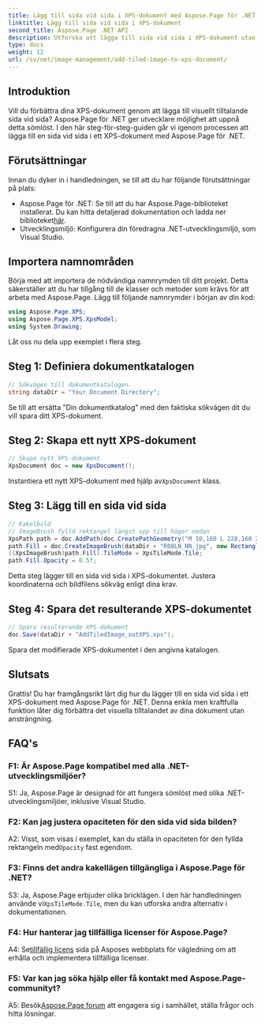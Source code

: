 ```yaml
---
title: Lägg till sida vid sida i XPS-dokument med Aspose.Page för .NET
linktitle: Lägg till sida vid sida i XPS-dokument
second_title: Aspose.Page .NET API
description: Utforska att lägga till sida vid sida i XPS-dokument utan ansträngning med Aspose.Page för .NET. Förbättra visuella tilltal och skapa fantastiska dokument.
type: docs
weight: 12
url: /sv/net/image-management/add-tiled-image-to-xps-document/
---
```

## Introduktion

Vill du förbättra dina XPS-dokument genom att lägga till visuellt tilltalande sida vid sida? Aspose.Page för .NET ger utvecklare möjlighet att uppnå detta sömlöst. I den här steg-för-steg-guiden går vi igenom processen att lägga till en sida vid sida i ett XPS-dokument med Aspose.Page för .NET.

## Förutsättningar

Innan du dyker in i handledningen, se till att du har följande förutsättningar på plats:

-  Aspose.Page för .NET: Se till att du har Aspose.Page-biblioteket installerat. Du kan hitta detaljerad dokumentation och ladda ner biblioteket[här](https://reference.aspose.com/page/net/).
- Utvecklingsmiljö: Konfigurera din föredragna .NET-utvecklingsmiljö, som Visual Studio.

## Importera namnområden

Börja med att importera de nödvändiga namnrymden till ditt projekt. Detta säkerställer att du har tillgång till de klasser och metoder som krävs för att arbeta med Aspose.Page. Lägg till följande namnrymder i början av din kod:

```csharp
using Aspose.Page.XPS;
using Aspose.Page.XPS.XpsModel;
using System.Drawing;
```

Låt oss nu dela upp exemplet i flera steg.

## Steg 1: Definiera dokumentkatalogen

```csharp
// Sökvägen till dokumentkatalogen.
string dataDir = "Your Document Directory";
```

Se till att ersätta "Din dokumentkatalog" med den faktiska sökvägen dit du vill spara ditt XPS-dokument.

## Steg 2: Skapa ett nytt XPS-dokument

```csharp
// Skapa nytt XPS-dokument
XpsDocument doc = new XpsDocument();
```

 Instantiera ett nytt XPS-dokument med hjälp av`XpsDocument` klass.

## Steg 3: Lägg till en sida vid sida

```csharp
// Kakelbild
// ImageBrush fylld rektangel längst upp till höger nedan
XpsPath path = doc.AddPath(doc.CreatePathGeometry("M 10,160 L 228,160 228,305 10,305"));
path.Fill = doc.CreateImageBrush(dataDir + "R08LN_NN.jpg", new RectangleF(0f, 0f, 128f, 96f), new RectangleF(0f, 0f, 64f, 48f));
((XpsImageBrush)path.Fill).TileMode = XpsTileMode.Tile;
path.Fill.Opacity = 0.5f;
```

Detta steg lägger till en sida vid sida i XPS-dokumentet. Justera koordinaterna och bildfilens sökväg enligt dina krav.

## Steg 4: Spara det resulterande XPS-dokumentet

```csharp
// Spara resulterande XPS-dokument
doc.Save(dataDir + "AddTiledImage_outXPS.xps");
```

Spara det modifierade XPS-dokumentet i den angivna katalogen.

## Slutsats

Grattis! Du har framgångsrikt lärt dig hur du lägger till en sida vid sida i ett XPS-dokument med Aspose.Page för .NET. Denna enkla men kraftfulla funktion låter dig förbättra det visuella tilltalandet av dina dokument utan ansträngning.

## FAQ's

### F1: Är Aspose.Page kompatibel med alla .NET-utvecklingsmiljöer?

S1: Ja, Aspose.Page är designad för att fungera sömlöst med olika .NET-utvecklingsmiljöer, inklusive Visual Studio.

### F2: Kan jag justera opaciteten för den sida vid sida bilden?

A2: Visst, som visas i exemplet, kan du ställa in opaciteten för den fyllda rektangeln med`Opacity` fast egendom.

### F3: Finns det andra kakellägen tillgängliga i Aspose.Page för .NET?

 S3: Ja, Aspose.Page erbjuder olika bricklägen. I den här handledningen använde vi`XpsTileMode.Tile`, men du kan utforska andra alternativ i dokumentationen.

### F4: Hur hanterar jag tillfälliga licenser för Aspose.Page?

 A4: Se[tillfällig licens](https://purchase.aspose.com/temporary-license/) sida på Asposes webbplats för vägledning om att erhålla och implementera tillfälliga licenser.

### F5: Var kan jag söka hjälp eller få kontakt med Aspose.Page-communityt?

 A5: Besök[Aspose.Page forum](https://forum.aspose.com/c/page/39) att engagera sig i samhället, ställa frågor och hitta lösningar.